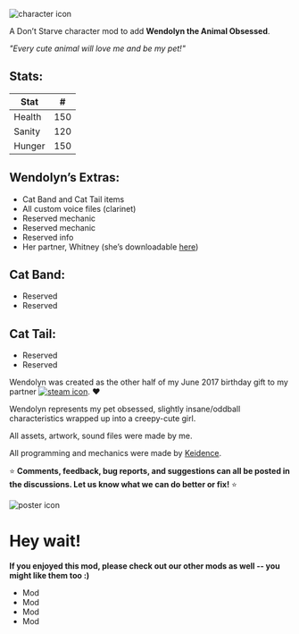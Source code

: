 ![character icon](https://i.imgur.com/in8uNls.png "Whitney & Wendolyn :D")

A Don’t Starve character mod to add **Wendolyn the Animal Obsessed**.

_"Every cute animal will love me and be my pet!"_

## Stats:
|  Stat  |  #  |
|--------|-----|
| Health | 150 |
| Sanity | 120 |
| Hunger | 150 |

## Wendolyn’s Extras:

* Cat Band and Cat Tail items
* All custom voice files (clarinet) 
* Reserved mechanic
* Reserved mechanic
* Reserved info
* Her partner, Whitney (she’s downloadable [here][])

## Cat Band:
* Reserved
* Reserved

## Cat Tail:
* Reserved
* Reserved

Wendolyn was created as the other half of my June 2017 birthday gift to my partner [![steam icon](http://cdn.edgecast.steamstatic.com/steamcommunity/public/images/avatars/90/90c691376873c50ce628a43a2eec2a5331d41110_medium.jpg "Keidence")][Keidence]. :heart:

Wendolyn represents my pet obsessed, slightly insane/oddball characteristics wrapped up into a creepy-cute girl.

All assets, artwork, sound files were made by me.

All programming and mechanics were made by [Keidence][].

:star: **Comments, feedback, bug reports, and suggestions can all be posted in the discussions. Let us know what we can do better or fix!** :star:


![poster icon](https://i.imgur.com/ffKJzuy.png "Character poster revealed!")

# Hey wait!
**If you enjoyed this mod, please check out our other mods as well -- you might like them too :)**
* Mod
* Mod
* Mod
* Mod

[Keidence]: http://steamcommunity.com/profiles/76561198010524937
[here]: http://steamcommunity.com/profiles/76561198010524937
